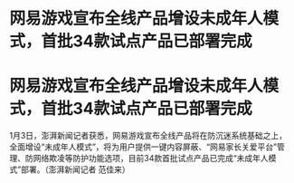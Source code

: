# 网易游戏宣布全线产品增设未成年人模式，首批34款试点产品已部署完成

# 网易游戏宣布全线产品增设未成年人模式，首批34款试点产品已部署完成

1月3日，澎湃新闻记者获悉，网易游戏宣布全线产品将在防沉迷系统基础之上，全面增设“未成年人模式”，将为用户提供一键内容屏蔽、“网易家长关爱平台”管理、防网络欺凌等防护功能选项，目前34款首批试点产品已完成“未成年人模式”部署。（澎湃新闻记者
范佳来）

